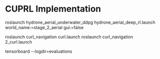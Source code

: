 # CUPRL Implementation

roslaunch hydrone_aerial_underwater_ddpg hydrone_aerial_deep_rl.launch world_name:=stage_2_aerial gui:=false

roslaunch curl_navigation curl.launch
roslaunch curl_navigation 2_curl.launch

tensorboard --logdir=evaluations